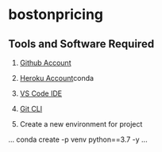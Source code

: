# bostonpricing
## Tools and Software Required

1. [Github Account](https://github.com)
2. [Heroku Account](https://heroku.com)conda
3. [VS Code IDE](https://code.visualstudio.com/)
4. [Git CLI](https://git-scm.com/book/en/v2/Getting-Started-The-Command-Line)

5. Create a new environment for project

...
conda create -p venv python==3.7 -y
...
